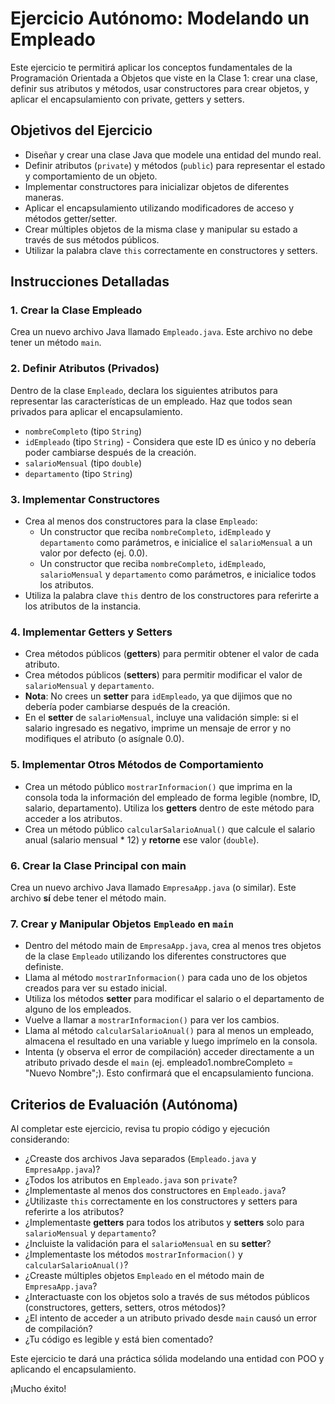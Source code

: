 # Ejercicio Autónomo: Modelando un Empleado

Este ejercicio te permitirá aplicar los conceptos fundamentales de la Programación Orientada a Objetos que viste en la Clase 1: crear una clase, definir sus atributos y métodos, usar constructores para crear objetos, y aplicar el encapsulamiento con private, getters y setters.

## Objetivos del Ejercicio

- Diseñar y crear una clase Java que modele una entidad del mundo real.
- Definir atributos (`private`) y métodos (`public`) para representar el estado y comportamiento de un objeto.
- Implementar constructores para inicializar objetos de diferentes maneras.
- Aplicar el encapsulamiento utilizando modificadores de acceso y métodos getter/setter.
- Crear múltiples objetos de la misma clase y manipular su estado a través de sus métodos públicos.
- Utilizar la palabra clave `this` correctamente en constructores y setters.

## Instrucciones Detalladas

### 1. Crear la Clase Empleado

Crea un nuevo archivo Java llamado `Empleado.java`. Este archivo no debe tener un método `main`.

### 2. Definir Atributos (Privados)

Dentro de la clase `Empleado`, declara los siguientes atributos para representar las características de un empleado. Haz que todos sean privados para aplicar el encapsulamiento.

- `nombreCompleto` (tipo `String`)
- `idEmpleado` (tipo `String`) - Considera que este ID es único y no debería poder cambiarse después de la creación.
- `salarioMensual` (tipo `double`)
- `departamento` (tipo `String`)

### 3. Implementar Constructores

- Crea al menos dos constructores para la clase `Empleado`:
  - Un constructor que reciba `nombreCompleto`, `idEmpleado` y `departamento` como parámetros, e inicialice el `salarioMensual` a un valor por defecto (ej. 0.0).
  - Un constructor que reciba `nombreCompleto`, `idEmpleado`, `salarioMensual` y `departamento` como parámetros, e inicialice todos los atributos.
- Utiliza la palabra clave `this` dentro de los constructores para referirte a los atributos de la instancia.

### 4. Implementar Getters y Setters

- Crea métodos públicos (**getters**) para permitir obtener el valor de cada atributo.
- Crea métodos públicos (**setters**) para permitir modificar el valor de `salarioMensual` y `departamento`.
- **Nota**: No crees un **setter** para `idEmpleado`, ya que dijimos que no debería poder cambiarse después de la creación.
- En el **setter** de `salarioMensual`, incluye una validación simple: si el salario ingresado es negativo, imprime un mensaje de error y no modifiques el atributo (o asígnale 0.0).

### 5. Implementar Otros Métodos de Comportamiento

- Crea un método público `mostrarInformacion()` que imprima en la consola toda la información del empleado de forma legible (nombre, ID, salario, departamento). Utiliza los **getters** dentro de este método para acceder a los atributos.
- Crea un método público `calcularSalarioAnual()` que calcule el salario anual (salario mensual * 12) y **retorne** ese valor (`double`).

### 6. Crear la Clase Principal con main

Crea un nuevo archivo Java llamado `EmpresaApp.java` (o similar). Este archivo **sí** debe tener el método main.

### 7. Crear y Manipular Objetos `Empleado` en `main`

- Dentro del método main de `EmpresaApp.java`, crea al menos tres objetos de la clase `Empleado` utilizando los diferentes constructores que definiste.
- Llama al método `mostrarInformacion()` para cada uno de los objetos creados para ver su estado inicial.
- Utiliza los métodos **setter** para modificar el salario o el departamento de alguno de los empleados.
- Vuelve a llamar a `mostrarInformacion()` para ver los cambios.
- Llama al método `calcularSalarioAnual()` para al menos un empleado, almacena el resultado en una variable y luego imprímelo en la consola.
- Intenta (y observa el error de compilación) acceder directamente a un atributo privado desde el `main` (ej. empleado1.nombreCompleto = "Nuevo Nombre";). Esto confirmará que el encapsulamiento funciona.

## Criterios de Evaluación (Autónoma)

Al completar este ejercicio, revisa tu propio código y ejecución considerando:

- ¿Creaste dos archivos Java separados (`Empleado.java` y `EmpresaApp.java`)?
- ¿Todos los atributos en `Empleado.java` son `private`?
- ¿Implementaste al menos dos constructores en `Empleado.java`?
- ¿Utilizaste `this` correctamente en los constructores y setters para referirte a los atributos?
- ¿Implementaste **getters** para todos los atributos y **setters** solo para `salarioMensual` y `departamento`?
- ¿Incluiste la validación para el `salarioMensual` en su **setter**?
- ¿Implementaste los métodos `mostrarInformacion()` y `calcularSalarioAnual()`?
- ¿Creaste múltiples objetos `Empleado` en el método main de `EmpresaApp.java`?
- ¿Interactuaste con los objetos solo a través de sus métodos públicos (constructores, getters, setters, otros métodos)?
- ¿El intento de acceder a un atributo privado desde `main` causó un error de compilación?
- ¿Tu código es legible y está bien comentado?

Este ejercicio te dará una práctica sólida modelando una entidad con POO y aplicando el encapsulamiento.

¡Mucho éxito!
